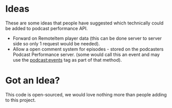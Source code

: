 # Ideas

These are some ideas that people have suggested which technically could be added to podcast performance API.

- Forward on RemoteItem player data (this can be done server to server side so only 1 request would be needed).
- Allow a open comment system for episodes - stored on the podcasters Podcast Performance server. (some would call this an event and may use the <podcast:events> tag as part of that method).

# Got an Idea?

This code is open-sourced, we would love nothing more than people adding to this project.
